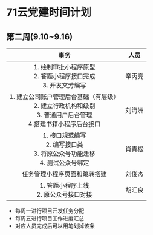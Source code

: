 # 71云党建时间计划

## 第二周(9.10~9.16)

|                    事务                    |  人员  |
| :--------------------------------------: | :--: |
| 1. 绘制审批小程序原型<br />2. 答题小程序接口完成<br />3. 开发文芳编写 | 辛丙亮  |
| 1. 建立公司账户管理后台基础（有层级）<br />2. 建立行政机构和级别<br />3. 普通用户后台管理<br />4.搭建书籍小程序后台接口 | 刘海洲  |
| 1. 接口规范编写<br />2. 编写接口类<br />3. 将原公众号功能迁移<br />4. 测试公众号绑定 | 肖青松  |
|              任务管理小程序页面和跳转搭建              | 刘俊杰  |
|       1. 答题小程序上线 <br />2. 原公众号接口对接       | 胡汇良  |

- 每周一进行项目开发任务分配
- 每周五进行项目工作进度汇总
- 对应人员完成后可以用笔划掉该条